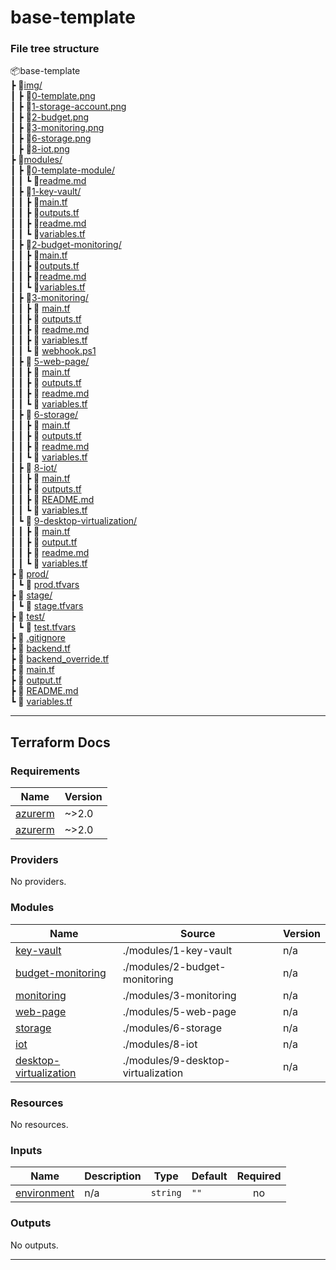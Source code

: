 # base-template


### File tree structure

<!--- ![file-structure.png](/img/file-structure.png) --->



📦base-template  <br/>
 ┣ 📂[img/](img)  <br/>
 ┃ ┣ 📜[0-template.png](img/0-template.png)  <br/>
 ┃ ┣ 📜[1-storage-account.png](img/1-storage-account.png)  <br/>
 ┃ ┣ 📜[2-budget.png](img/2-budget.png)  <br/>
 ┃ ┣ 📜[3-monitoring.png](img/3-monitoring.png)  <br/>
 ┃ ┣ 📜[6-storage.png](img/6-storage.png)  <br/>
 ┃ ┣ 📜[8-iot.png](img/8-iot.png)  <br/>
 ┣ 📂[modules/](modules)  <br/>
 ┃ ┣ 📂[0-template-module/](modules/0-template-module)  <br/>
 ┃ ┃ ┗ 📜[readme.md](modules/0-template-module/readme.md)  <br/>
 ┃ ┣ 📂[1-key-vault/](modules/1-key-vault)  <br/>
 ┃ ┃ ┣ 📜[main.tf](modules/1-key-vault/main.tf)  <br/>
 ┃ ┃ ┣ 📜[outputs.tf](modules/1-key-vault/outputs.tf)  <br/>
 ┃ ┃ ┣ 📜[readme.md](modules/1-key-vault/readme.md)  <br/>
 ┃ ┃ ┗ 📜[variables.tf](modules/1-key-vault/variables.tf)  <br/>
 ┃ ┣ 📂[2-budget-monitoring/](modules/2-budget-monitoring)  <br/>
 ┃ ┃ ┣ 📜[main.tf](modules/2-budget-monitoring/main.tf)  <br/>
 ┃ ┃ ┣ 📜[outputs.tf](modules/2-budget-monitoring/outputs.tf)  <br/>
 ┃ ┃ ┣ 📜[readme.md](modules/2-budget-monitoring/readme.md)  <br/>
 ┃ ┃ ┗ 📜[variables.tf](modules/2-budget-monitoring/variables.tf)     <br/>
 ┃ ┣ 📂[3-monitoring/](modules/3-monitoring)  <br/>
 ┃ ┃ ┣ 📜 [main.tf](modules/3-monitoring/main.tf)  <br/>
 ┃ ┃ ┣ 📜 [outputs.tf](modules/3-monitoring/outputs.tf)  <br/>
 ┃ ┃ ┣ 📜 [readme.md](modules/3-monitoring/readme.md)  <br/>
 ┃ ┃ ┣ 📜 [variables.tf](modules/3-monitoring/variables.tf)  <br/>
 ┃ ┃ ┗ 📜 [webhook.ps1](modules/3-monitoring/webhook.ps1)  <br/>
 ┃ ┣ 📂 [5-web-page/](modules/5-web-page)  <br/>
 ┃ ┃ ┣ 📜 [main.tf](modules/5-web-page/main.tf)  <br/>
 ┃ ┃ ┣ 📜 [outputs.tf](modules/5-web-page/outputs.tf)  <br/>
 ┃ ┃ ┣ 📜 [readme.md](modules/5-web-page/readme.md)  <br/>
 ┃ ┃ ┗ 📜 [variables.tf](modules/5-web-page/variables.tf)  <br/>
 ┃ ┣ 📂 [6-storage/](modules/6-storage)  <br/>
 ┃ ┃ ┣ 📜 [main.tf](modules/6-storage/main.tf)  <br/>
 ┃ ┃ ┣ 📜 [outputs.tf](modules/6-storage/outputs.tf)  <br/>
 ┃ ┃ ┣ 📜 [readme.md](modules/6-storage/readme.md)  <br/>
 ┃ ┃ ┗ 📜 [variables.tf](modules/6-storage/variables.tf)  <br/>
 ┃ ┣ 📂 [8-iot/](modules/8-iot)  <br/>
 ┃ ┃ ┣ 📜 [main.tf](modules/8-iot/main.tf)  <br/>
 ┃ ┃ ┣ 📜 [outputs.tf](modules/8-iot/outputs.tf)  <br/>
 ┃ ┃ ┣ 📜 [README.md](modules/8-iot/README.md)  <br/>
 ┃ ┃ ┗ 📜 [variables.tf](modules/8-iot/variables.tf)  <br/>
 ┃ ┗ 📂 [9-desktop-virtualization/](modules/9-desktop-virtualization)  <br/>
 ┃ ┃ ┣ 📜 [main.tf](modules/9-desktop-virtualization/main.tf)  <br/>
 ┃ ┃ ┣ 📜 [output.tf](modules/9-desktop-virtualization/output.tf)  <br/>
 ┃ ┃ ┣ 📜 [readme.md](modules/9-desktop-virtualization/readme.md)  <br/>
 ┃ ┃ ┗ 📜 [variables.tf](modules/9-desktop-virtualization/variables.tf)  <br/>
 ┣ 📂 [prod/](prod)  <br/>
 ┃ ┗ 📜 [prod.tfvars](prod/prod.tfvars)  <br/>
 ┣ 📂 [stage/](stage)  <br/>
 ┃ ┗ 📜 [stage.tfvars](stage/stage.tfvars)  <br/>
 ┣ 📂 [test/](test)  <br/>
 ┃ ┗ 📜 [test.tfvars](test/test.tfvars)  <br/>
 ┣ 📜 [.gitignore](.gitignore)  <br/>
 ┣ 📜 [backend.tf](backend.tf)  <br/>
 ┣ 📜 [backend_override.tf](backend_override.tf)  <br/>
 ┣ 📜 [main.tf](main.tf)  <br/>
 ┣ 📜 [output.tf](output.tf)  <br/>
 ┣ 📜 [README.md](README.md)  <br/>
 ┗ 📜 [variables.tf](variables.tf)  <br/>


------------------------
## Terraform Docs
### Requirements

| Name | Version |
|------|---------|
| <a name="requirement_azurerm"></a> [azurerm](#requirement\_azurerm) | ~>2.0 |
| <a name="requirement_azurerm"></a> [azurerm](#requirement\_azurerm) | ~>2.0 |

### Providers

No providers.

### Modules

| Name | Source | Version |
|------|--------|---------|
| <a name="module_key-vault"></a> [key-vault](#module\_key-vault) | ./modules/1-key-vault | n/a |
| <a name="module_budget-monitoring"></a> [budget-monitoring](#module\_budget-monitoring) | ./modules/2-budget-monitoring | n/a |
| <a name="module_monitoring"></a> [monitoring](#module\_monitoring) | ./modules/3-monitoring | n/a |
| <a name="module_web-page"></a> [web-page](#module\_web-page) | ./modules/5-web-page | n/a |
| <a name="module_storage"></a> [storage](#module\_storage) | ./modules/6-storage | n/a |
| <a name="module_iot"></a> [iot](#module\_iot) | ./modules/8-iot | n/a |
| <a name="module_desktop-virtualization"></a> [desktop-virtualization](#module\_desktop-virtualization) | ./modules/9-desktop-virtualization | n/a |
### Resources

No resources.

### Inputs

| Name | Description | Type | Default | Required |
|------|-------------|------|---------|:--------:|
| <a name="input_environment"></a> [environment](#input\_environment) | n/a | `string` | `""` | no |

### Outputs

No outputs.


---------------------